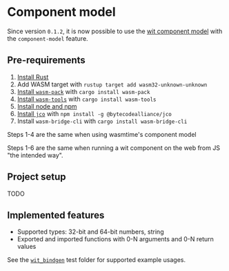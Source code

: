 # Component model

Since version `0.1.2`, it is now possible to use the [wit component model](https://github.com/WebAssembly/component-model/blob/main/design/mvp/WIT.md) with the `component-model` feature.

## Pre-requirements

1. [Install Rust](https://www.rust-lang.org/tools/install)
2. Add WASM target with `rustup target add wasm32-unknown-unknown`
3. [Install `wasm-pack`](https://rustwasm.github.io/wasm-pack/installer) with `cargo install wasm-pack`
4. [Install `wasm-tools`](https://github.com/bytecodealliance/wasm-tools) with `cargo install wasm-tools`
5. [Install node and npm](https://nodejs.org/en/download)
6. [Install `jco`](https://github.com/bytecodealliance/jco) with `npm install -g @bytecodealliance/jco`
7. Install `wasm-bridge-cli` with `cargo install wasm-bridge-cli`

Steps 1-4 are the same when using wasmtime's component model

Steps 1-6 are the same when running a wit component on the web from JS "the intended way".

## Project setup

TODO

## Implemented features

- Supported types: 32-bit and 64-bit numbers, string
- Exported and imported functions with 0-N arguments and 0-N return values

See the [`wit_bindgen`](/tests/wit_bindgen) test folder for supported example usages.
